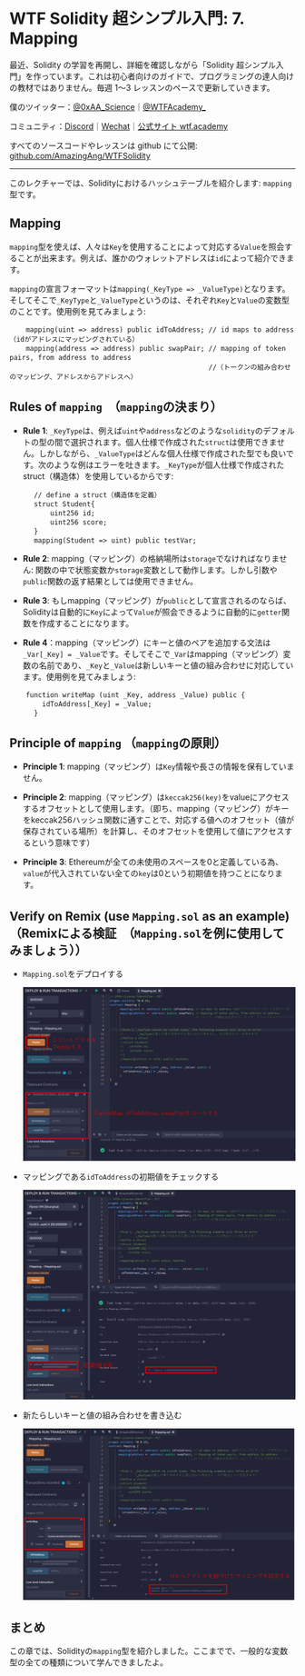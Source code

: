 # WTF Solidity 超シンプル入門: 7. Mapping

最近、Solidity の学習を再開し、詳細を確認しながら「Solidity 超シンプル入門」を作っています。これは初心者向けのガイドで、プログラミングの達人向けの教材ではありません。毎週 1〜3 レッスンのペースで更新していきます。

僕のツイッター：[@0xAA_Science](https://twitter.com/0xAA_Science)｜[@WTFAcademy\_](https://twitter.com/WTFAcademy_)

コミュニティ：[Discord](https://discord.gg/5akcruXrsk)｜[Wechat](https://docs.google.com/forms/d/e/1FAIpQLSe4KGT8Sh6sJ7hedQRuIYirOoZK_85miz3dw7vA1-YjodgJ-A/viewform?usp=sf_link)｜[公式サイト wtf.academy](https://wtf.academy)

すべてのソースコードやレッスンは github にて公開: [github.com/AmazingAng/WTFSolidity](https://github.com/AmazingAng/WTFSolidity)

-----

このレクチャーでは、Solidityにおけるハッシュテーブルを紹介します: `mapping`型です。

## Mapping

`mapping`型を使えば、人々は`Key`を使用することによって対応する`Value`を照会することが出来ます。例えば、誰かのウォレットアドレスは`id`によって紹介できます。

`mapping`の宣言フォーマットは`mapping(_KeyType => _ValueType)`となります。そしてそこで`_KeyType`と`_ValueType`というのは、それぞれ`Key`と`Value`の変数型のことです。使用例を見てみましょう:

```solidity
    mapping(uint => address) public idToAddress; // id maps to address（idがアドレスにマッピングされている）
    mapping(address => address) public swapPair; // mapping of token pairs, from address to address
                                                 //（トークンの組み合わせのマッピング、アドレスからアドレスへ）
```

## Rules of `mapping`　（`mapping`の決まり）

- **Rule 1**: `_KeyType`は、例えば` uint `や`address`などのような`solidity`のデフォルトの型の間で選択されます。個人仕様で作成された`struct`は使用できません。しかしながら、`_ValueType`はどんな個人仕様で作成された型でも良いです。次のような例はエラーを吐きます。`_KeyType`が個人仕様で作成されたstruct（構造体）を使用しているからです:

```solidity
      // define a struct（構造体を定義）
      struct Student{
          uint256 id;
          uint256 score;
      }
      mapping(Student => uint) public testVar;
```

- **Rule 2**: mapping（マッピング）の格納場所は`storage`でなければなりません: 関数の中で状態変数か`storage`変数として動作します。しかし引数や`public`関数の返す結果としては使用できません。

- **Rule 3**: もしmapping（マッピング）が`public`として宣言されるのならば、Solidityは自動的に`Key`によって`Value`が照会できるように自動的に`getter`関数を作成することになります。

- **Rule 4**：mapping（マッピング）にキーと値のペアを追加する文法は`_Var[_Key] = _Value`です。そしてそこで`_Var`はmapping（マッピング）変数の名前であり、`_Key`と`_Value`は新しいキーと値の組み合わせに対応しています。使用例を見てみましょう:

```solidity
    function writeMap (uint _Key, address _Value) public {
        idToAddress[_Key] = _Value;
      }
```

## Principle of `mapping` （`mapping`の原則）

- **Principle 1**: mapping（マッピング）は`Key`情報や長さの情報を保有していません。

- **Principle 2**: mapping（マッピング）は`keccak256(key)`をvalueにアクセスするオフセットとして使用します。（即ち、mapping（マッピング）がキーをkeccak256ハッシュ関数に通すことで、対応する値へのオフセット（値が保存されている場所）を計算し、そのオフセットを使用して値にアクセスするという意味です）

- **Principle 3**: Ethereumが全ての未使用のスペースを0と定義している為、`value`が代入されていない全ての`key`は0という初期値を持つことになります。

## Verify on Remix (use `Mapping.sol` as an example)　（Remixによる検証　（`Mapping.sol`を例に使用してみましょう））

- `Mapping.sol`をデプロイする

    ![7-1_ja](./img/7-1_ja.png)

- マッピングである`idToAddress`の初期値をチェックする

    ![7-2_ja](./img/7-2_ja.png)

- 新たらしいキーと値の組み合わせを書き込む

    ![7-3_ja](./img/7-3_ja.png)



## まとめ

この章では、Solidityの`mapping`型を紹介しました。ここまでで、一般的な変数型の全ての種類について学んできましたよ。
